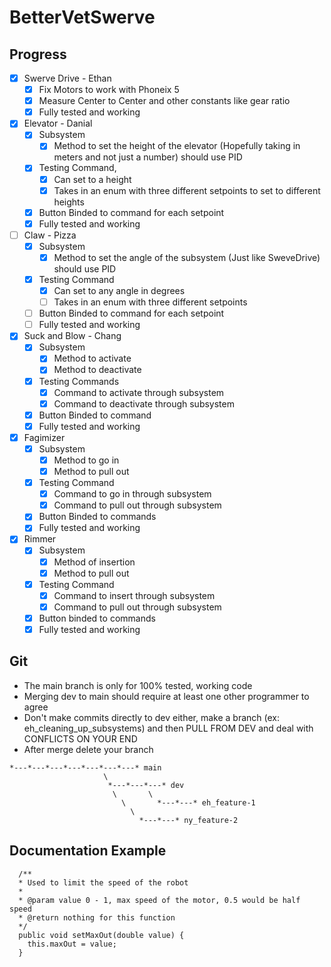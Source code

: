 # BetterVetSwerve

## Progress
- [x] Swerve Drive - Ethan
  - [x] Fix Motors to work with Phoneix 5
  - [x] Measure Center to Center and other constants like gear ratio
  - [x] Fully tested and working
        
- [x] Elevator - Danial
  - [x] Subsystem
    - [x] Method to set the height of the elevator (Hopefully taking in meters and not just a number) should use PID
  - [x] Testing Command,
    - [x] Can set to a height
    - [x] Takes in an enum with three different setpoints to set to different heights
  - [x] Button Binded to command for each setpoint
  - [x] Fully tested and working
        
- [ ] Claw - Pizza
  - [x] Subsystem
    - [x] Method to set the angle of the subsystem (Just like SweveDrive) should use PID
  - [x] Testing Command
    - [x] Can set to any angle in degrees
    - [ ] Takes in an enum with three different setpoints
  - [ ] Button Binded to command for each setpoint
  - [ ] Fully tested and working
        
- [x] Suck and Blow - Chang
  - [x] Subsystem
    - [x] Method to activate
    - [x] Method to deactivate
  - [x] Testing Commands
    - [x] Command to activate through subsystem
    - [x] Command to deactivate through subsystem
  - [x] Button Binded to command
  - [x] Fully tested and working
        
- [x] Fagimizer
  - [x] Subsystem
    - [x] Method to go in
    - [x] Method to pull out 
  - [x] Testing Command
    - [x] Command to go in through subsystem
    - [x] Command to pull out through subsystem
  - [x] Button Binded to commands
  - [x] Fully tested and working

- [x] Rimmer
  - [x] Subsystem
    - [x] Method of insertion
    - [x] Method to pull out
  - [x] Testing Command
    - [X] Command to insert through subsystem
    - [x] Command to pull out through subsystem
  - [x] Button binded to commands
  - [x] Fully tested and working

## Git
* The main branch is only for 100% tested, working code
* Merging dev to main should require at least one other programmer to agree
* Don't make commits directly to dev either, make a branch (ex: eh_cleaning_up_subsystems) and then PULL FROM DEV and deal with CONFLICTS ON YOUR END
* After merge delete your branch
```
*---*---*---*---*---*---*---* main
                     \
                      *---*---*---* dev
                       \       \
                         \       *---*---* eh_feature-1
                           \          
                             *---*---* ny_feature-2
```

## Documentation Example
```
  /**
  * Used to limit the speed of the robot
  *
  * @param value 0 - 1, max speed of the motor, 0.5 would be half speed
  * @return nothing for this function
  */
  public void setMaxOut(double value) {
    this.maxOut = value;
  }
```
